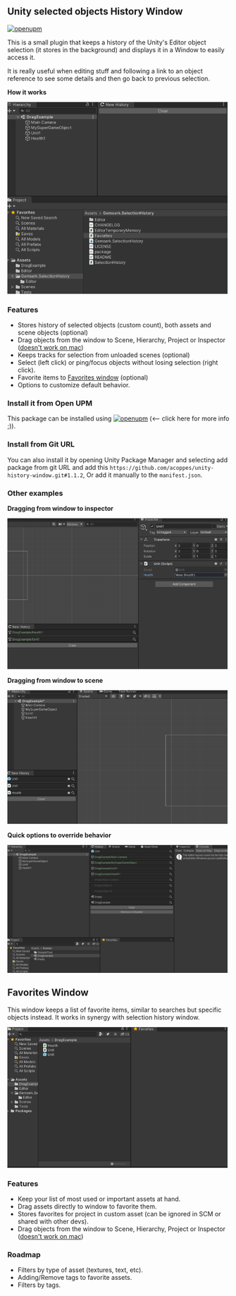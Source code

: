 ## Unity selected objects History Window

[![openupm](https://img.shields.io/npm/v/com.gemserk.selectionhistory?label=openupm&registry_uri=https://package.openupm.com)](https://openupm.com/packages/com.gemserk.selectionhistory/)

This is a small plugin that keeps a history of the Unity's Editor object selection (it stores in the background) and displays it in a Window to easily access it. 

It is really useful when editing stuff and following a link to an object reference to see some details and then go back to previous selection.

**How it works**

<img src="screenshots/demo.gif" width="500" />
<br/>

### Features

* Stores history of selected objects (custom count), both assets and scene objects (optional)
* Drag objects from the window to Scene, Hierarchy, Project or Inspector ([doesn't work on mac](https://fogbugz.unity3d.com/default.asp?894059_1u4pe70tnj823875))
* Keeps tracks for selection from unloaded scenes (optional)
* Select (left click) or ping/focus objects without losing selection (right click).
* Favorite items to [Favorites window](#favorites-window) (optional)
* Options to customize default behavior.

### Install it from Open UPM

This package can be installed using [![openupm](https://img.shields.io/npm/v/com.gemserk.selectionhistory?label=openupm&registry_uri=https://package.openupm.com)](https://openupm.com/packages/com.gemserk.selectionhistory/) (<-- click here for more info ;)).

### Install from Git URL

You can also install it by opening Unity Package Manager and selecting add package from git URL and add this `https://github.com/acoppes/unity-history-window.git#1.1.2`, Or add it manually to the `manifest.json`.

### Other examples

**Dragging from window to inspector**

<img src="screenshots/demodrag.gif" width="500" />
<br/>

**Dragging from window to scene**

<img src="screenshots/demodrag2.gif" width="500" />
<br/>

**Quick options to override behavior**

<img src="screenshots/history04.gif" width="500" />
<br/>

## Favorites Window

This window keeps a list of favorite items, similar to searches but specific objects instead. It works in synergy with selection history window.

<img src="screenshots/favorites01.gif" width="500" />
<br/>

### Features

* Keep your list of most used or important assets at hand.
* Drag assets directly to window to favorite them.
* Stores favorites for project in custom asset (can be ignored in SCM or shared with other devs).
* Drag objects from the window to Scene, Hierarchy, Project or Inspector ([doesn't work on mac](https://fogbugz.unity3d.com/default.asp?894059_1u4pe70tnj823875))

### Roadmap

* Filters by type of asset (textures, text, etc).
* Adding/Remove tags to favorite assets.
* Filters by tags.